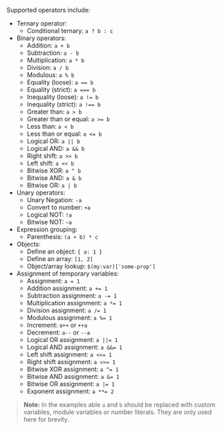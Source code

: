 Supported operators include:

- Ternary operator:
  - Conditional ternary: `a ? b : c`
- Binary operators:
  - Addition: `a + b`
  - Subtraction: `a - b`
  - Multiplication: `a * b`
  - Division: `a / b`
  - Modulous: `a % b`
  - Equality (loose): `a == b`
  - Equality (strict): `a === b`
  - Inequality (loose): `a != b`
  - Inequality (strict): `a !== b`
  - Greater than: `a > b`
  - Greater than or equal: `a >= b`
  - Less than: `a < b`
  - Less than or equal: `a <= b`
  - Logical OR: `a || b`
  - Logical AND: `a && b`
  - Right shift: `a >> b`
  - Left shift: `a << b`
  - Bitwise XOR: `a ^ b`
  - Bitwise AND: `a & b`
  - Bitwise OR: `a | b`
- Unary operators:
  - Unary Negation: `-a`
  - Convert to number: `+a`
  - Logical NOT: `!a`
  - Bitwise NOT: `~a`
- Expression grouping:
  - Parenthesis: `(a + b) * c`
- Objects:
  - Define an object: `{ a: 1 }`
  - Define an array: `[1, 2]`
  - Object/array lookup: `$(my:var)['some-prop']`
- Assignment of temporary variables:
  - Assignment: `a = 1`
  - Addition assignment: `a += 1`
  - Subtraction assignment: `a -= 1`
  - Multiplication assignment: `a *= 1`
  - Division assignment: `a /= 1`
  - Modulous assignment: `a %= 1`
  - Increment: `a++` or `++a`
  - Decrement: `a--` or `--a`
  - Logical OR assignment: `a ||= 1`
  - Logical AND assignment: `a &&= 1`
  - Left shift assignment: `a <<= 1`
  - Right shift assignment: `a >>= 1`
  - Bitwise XOR assignment: `a ^= 1`
  - Bitwise AND assignment: `a &= 1`
  - Bitwise OR assignment: `a |= 1`
  - Exponent assignment: `a **= 2`

> **Note:** In the examples able `a` and `b` should be replaced with custom variables, module variables or number literals. They are only used here for brevity.
